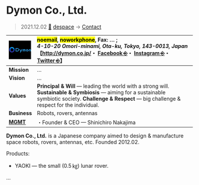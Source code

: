 # Dymon Co., Ltd.
> 2021.12.02 [🚀](../../index/index.md) [despace](../index.md) → [Contact](../contact.md)

|[![](../f/con/d/dymon_logo1_thumb.png)](../f/con/d/dymon_logo1.png)|<mark>noemail</mark>, <mark>noworkphone</mark>, Fax: … ;<br> *4-10-20 Omori-minami, Ota-ku, Tokyo, 143-0013, Japan*<br> 【<http://dymon.co.jp/>・ [Facebook ⎆](https://www.facebook.com/dymon.co.jp/)・ [Instagram ⎆](https://www.instagram.com/yaoki_space/)・ [Twitter ⎆](https://twitter.com/yaoki_space)】|
|:--|:--|
|**Mission**|…|
|**Vision**|…|
|**Values**|**Principal & Will** — leading the world with a strong will. **Sustainable & Symbiosis** — aiming for a sustainable symbiotic society. **Challenge & Respect** — big challenge & respect for the individual.|
|**Business**|Robots, rovers, antennas|
|**[MGMT](../mgmt.md)**|・Founder & CEO — Shinichiro Nakajima|

**Dymon Co., Ltd.** is a Japanese company aimed to design & manufacture space robots, rovers, antennas, etc. Founded 2012.02.

Products:

   - YAOKI — the small (0.5 ㎏) lunar rover.

<p style="page-break-after:always"> </p>

…
